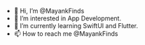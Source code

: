 - 👋 Hi, I’m @MayankFinds
- 👀 I’m interested in App Development.
- 🌱 I’m currently learning SwiftUI and Flutter.
- 📫 How to reach me @MayankFinds

<!---
MayankFinds/MayankFinds is a ✨ special ✨ repository because its `README.md` (this file) appears on your GitHub profile.
You can click the Preview link to take a look at your changes.
--->

